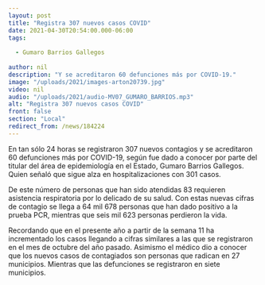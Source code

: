 ```yaml
---
layout: post
title: "Registra 307 nuevos casos COVID"
date: 2021-04-30T20:54:00.000-06:00
tags:
  
  - Gumaro Barrios Gallegos
  
author: nil
description: "Y se acreditaron 60 defunciones más por COVID-19."
image: "/uploads/2021/images-arton20739.jpg"
video: nil
audio: "/uploads/2021/audio-MV07_GUMARO_BARRIOS.mp3"
alt: "Registra 307 nuevos casos COVID"
front: false
section: "Local"
redirect_from: /news/184224
---
```


En tan sólo 24 horas se registraron 307 nuevos contagios y se acreditaron 60 defunciones más por COVID-19, según fue dado a conocer por parte del titular del área de epidemiología en el Estado, Gumaro Barrios Gallegos. Quien señaló que sigue alza en hospitalizaciones con 301 casos.

De este número de personas que han sido atendidas 83 requieren asistencia respiratoria por lo delicado de su salud. Con estas nuevas cifras de contagio se llega a 64 mil 678 personas que han dado positivo a la prueba PCR, mientras que seis mil 623 personas perdieron la vida.

Recordando que en el presente año a partir de la semana 11 ha incrementado los casos llegando a cifras similares a las que se registraron en el mes de octubre del año pasado. Asimismo el médico dio a conocer que los nuevos casos de contagiados son personas que radican en 27 municipios. Mientras que las defunciones se registraron en siete municipios.
